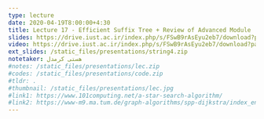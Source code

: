 ```yaml
---
type: lecture
date: 2020-04-19T8:00:00+4:30
title: Lecture 17 - Efficient Suffix Tree + Review of Advanced Module
slides: https://drive.iust.ac.ir/index.php/s/FSwB9rAsEyu2eb7/download?path=%2FSlides&files=S17.pdf
video: https://drive.iust.ac.ir/index.php/s/FSwB9rAsEyu2eb7/download?path=%2FVideos&files=S17.mp4
ext_slides: /static_files/presentations/string4.zip
notetaker: هستی کرمدل
#notes: /static_files/presentations/lec.zip
#codes: /static_files/presentations/code.zip
#tldr: .
#thumbnail: /static_files/presentations/lec.jpg
#link1: https://www.101computing.net/a-star-search-algorithm/
#link2: https://www-m9.ma.tum.de/graph-algorithms/spp-dijkstra/index_en.html
---
```

